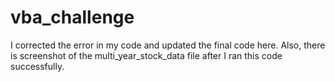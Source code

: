 # vba_challenge

I corrected the error in my code and updated the final code here. 
Also, there is screenshot of the multi_year_stock_data file after I ran this code successfully.  
 
